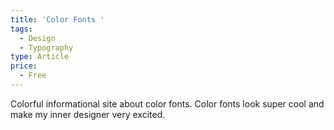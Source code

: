```yaml
---
title: 'Color Fonts '
tags:
  - Design
  - Typography
type: Article
price:
  - Free
---
```

Colorful informational site about color fonts. Color fonts look super cool and make my inner designer very excited.
